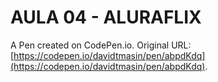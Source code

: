 # AULA 04 - ALURAFLIX

A Pen created on CodePen.io. Original URL: [https://codepen.io/davidtmasin/pen/abpdKdq](https://codepen.io/davidtmasin/pen/abpdKdq).


